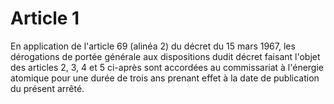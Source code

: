# Article 1

En application de l'article 69 (alinéa 2) du décret du 15 mars 1967, les dérogations de portée générale aux dispositions dudit décret faisant l'objet des articles 2, 3, 4 et 5 ci-après sont accordées au commissariat à l'énergie atomique pour une durée de trois ans prenant effet à la date de publication du présent arrêté.
